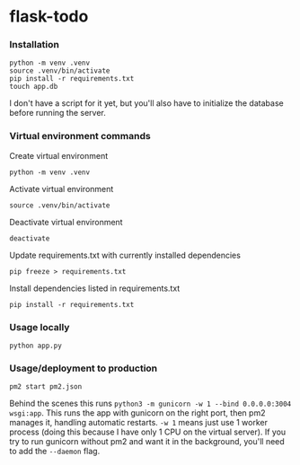 # flask-todo

### Installation

```
python -m venv .venv
source .venv/bin/activate
pip install -r requirements.txt
touch app.db
```

I don't have a script for it yet, but you'll also have to initialize the database before running the server.

### Virtual environment commands

Create virtual environment

```
python -m venv .venv
```

Activate virtual environment

```
source .venv/bin/activate
```

Deactivate virtual environment

```
deactivate
```

Update requirements.txt with currently installed dependencies

```
pip freeze > requirements.txt
```

Install dependencies listed in requirements.txt

```
pip install -r requirements.txt
```

### Usage locally

```
python app.py
```

### Usage/deployment to production

```
pm2 start pm2.json
```

Behind the scenes this runs `python3 -m gunicorn -w 1 --bind 0.0.0.0:3004 wsgi:app`. This runs the app with gunicorn on the right port, then pm2 manages it, handling automatic restarts. `-w 1` means just use 1 worker process (doing this because I have only 1 CPU on the virtual server). If you try to run gunicorn without pm2 and want it in the background, you'll need to add the `--daemon` flag.
